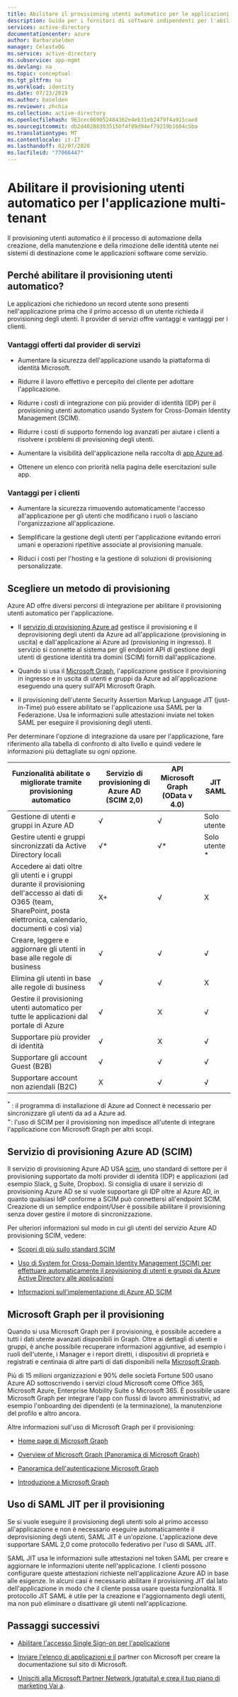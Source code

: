 ```yaml
---
title: Abilitare il provisioning utenti automatico per le applicazioni multi-tenant-Azure AD
description: Guida per i fornitori di software indipendenti per l'abilitazione del provisioning automatizzato
services: active-directory
documentationcenter: azure
author: BarbaraSelden
manager: CelesteDG
ms.service: active-directory
ms.subservice: app-mgmt
ms.devlang: na
ms.topic: conceptual
ms.tgt_pltfrm: na
ms.workload: identity
ms.date: 07/23/2019
ms.author: baselden
ms.reviewer: zhchia
ms.collection: active-directory
ms.openlocfilehash: 963cec069052484362e4eb31eb2479f4a915cae8
ms.sourcegitcommit: db2d402883035150f4f89d94ef79219b1604c5ba
ms.translationtype: MT
ms.contentlocale: it-IT
ms.lasthandoff: 02/07/2020
ms.locfileid: "77066447"
---
```

# <a name="enable-automatic-user-provisioning-for-your-multi-tenant-application"></a>Abilitare il provisioning utenti automatico per l'applicazione multi-tenant

Il provisioning utenti automatico è il processo di automazione della creazione, della manutenzione e della rimozione delle identità utente nei sistemi di destinazione come le applicazioni software come servizio.

## <a name="why-enable-automatic-user-provisioning"></a>Perché abilitare il provisioning utenti automatico?

Le applicazioni che richiedono un record utente sono presenti nell'applicazione prima che il primo accesso di un utente richieda il provisioning degli utenti. Il provider di servizi offre vantaggi e vantaggi per i clienti.

### <a name="benefits-to-you-as-the-service-provider"></a>Vantaggi offerti dal provider di servizi

* Aumentare la sicurezza dell'applicazione usando la piattaforma di identità Microsoft.

* Ridurre il lavoro effettivo e percepito del cliente per adottare l'applicazione.

* Ridurre i costi di integrazione con più provider di identità (IDP) per il provisioning utenti automatico usando System for Cross-Domain Identity Management (SCIM).

* Ridurre i costi di supporto fornendo log avanzati per aiutare i clienti a risolvere i problemi di provisioning degli utenti.

* Aumentare la visibilità dell'applicazione nella raccolta di [app Azure ad](https://azuremarketplace.microsoft.com/marketplace/apps).

* Ottenere un elenco con priorità nella pagina delle esercitazioni sulle app.

### <a name="benefits-to-your-customers"></a>Vantaggi per i clienti

* Aumentare la sicurezza rimuovendo automaticamente l'accesso all'applicazione per gli utenti che modificano i ruoli o lasciano l'organizzazione all'applicazione.

* Semplificare la gestione degli utenti per l'applicazione evitando errori umani e operazioni ripetitive associate al provisioning manuale.

* Riduci i costi per l'hosting e la gestione di soluzioni di provisioning personalizzate.

## <a name="choose-a-provisioning-method"></a>Scegliere un metodo di provisioning

Azure AD offre diversi percorsi di integrazione per abilitare il provisioning utenti automatico per l'applicazione.

* Il [servizio di provisioning Azure ad](../app-provisioning/user-provisioning.md) gestisce il provisioning e il deprovisioning degli utenti da Azure ad all'applicazione (provisioning in uscita) e dall'applicazione ai Azure ad (provisioning in ingresso). Il servizio si connette al sistema per gli endpoint API di gestione degli utenti di gestione identità tra domini (SCIM) forniti dall'applicazione.

* Quando si usa il [Microsoft Graph](https://docs.microsoft.com/graph/), l'applicazione gestisce il provisioning in ingresso e in uscita di utenti e gruppi da Azure ad all'applicazione eseguendo una query sull'API Microsoft Graph.

* Il provisioning dell'utente Security Assertion Markup Language JIT (just-in-Time) può essere abilitato se l'applicazione usa SAML per la Federazione. Usa le informazioni sulle attestazioni inviate nel token SAML per eseguire il provisioning degli utenti.

Per determinare l'opzione di integrazione da usare per l'applicazione, fare riferimento alla tabella di confronto di alto livello e quindi vedere le informazioni più dettagliate su ogni opzione.

| Funzionalità abilitate o migliorate tramite provisioning automatico| Servizio di provisioning di Azure AD (SCIM 2,0)| API Microsoft Graph (OData v 4.0)| JIT SAML |
|---|---|---|---|
| Gestione di utenti e gruppi in Azure AD| √| √| Solo utente |
| Gestire utenti e gruppi sincronizzati da Active Directory locali| √*| √*| Solo utente * |
| Accedere ai dati oltre gli utenti e i gruppi durante il provisioning dell'accesso ai dati di O365 (team, SharePoint, posta elettronica, calendario, documenti e così via)| X+| √| X |
| Creare, leggere e aggiornare gli utenti in base alle regole di business| √| √| √ |
| Elimina gli utenti in base alle regole di business| √| √| X |
| Gestire il provisioning utenti automatico per tutte le applicazioni dal portale di Azure| √| X| √ |
| Supportare più provider di identità| √| X| √ |
| Supportare gli account Guest (B2B)| √| √| √ |
| Supportare account non aziendali (B2C)| X| √| √ |

<sup>*</sup> : il programma di installazione di Azure ad Connect è necessario per sincronizzare gli utenti da ad a Azure ad.  
<sup>+</sup >: l'uso di SCIM per il provisioning non impedisce all'utente di integrare l'applicazione con Microsoft Graph per altri scopi.

## <a name="azure-ad-provisioning-service-scim"></a>Servizio di provisioning Azure AD (SCIM)

Il servizio di provisioning Azure AD USA [scim](https://aka.ms/SCIMOverview), uno standard di settore per il provisioning supportato da molti provider di identità (IDP) e applicazioni (ad esempio Slack, g Suite, Dropbox). Si consiglia di usare il servizio di provisioning Azure AD se si vuole supportare gli IDP oltre al Azure AD, in quanto qualsiasi IdP conforme a SCIM può connettersi all'endpoint SCIM. Creazione di un semplice endpoint/User è possibile abilitare il provisioning senza dover gestire il motore di sincronizzazione. 

Per ulteriori informazioni sul modo in cui gli utenti del servizio Azure AD provisioning SCIM, vedere: 

* [Scopri di più sullo standard SCIM](https://aka.ms/SCIMOverview)

* [Uso di System for Cross-Domain Identity Management (SCIM) per effettuare automaticamente il provisioning di utenti e gruppi da Azure Active Directory alle applicazioni](../app-provisioning/use-scim-to-provision-users-and-groups.md)

* [Informazioni sull'implementazione di Azure AD SCIM](../app-provisioning/use-scim-to-provision-users-and-groups.md)

## <a name="microsoft-graph-for-provisioning"></a>Microsoft Graph per il provisioning

Quando si usa Microsoft Graph per il provisioning, è possibile accedere a tutti i dati utente avanzati disponibili in Graph. Oltre ai dettagli di utenti e gruppi, è anche possibile recuperare informazioni aggiuntive, ad esempio i ruoli dell'utente, i Manager e i report diretti, i dispositivi di proprietà e registrati e centinaia di altre parti di dati disponibili nella [Microsoft Graph](https://docs.microsoft.com/graph/api/overview?view=graph-rest-1.0). 

Più di 15 milioni organizzazioni e 90% delle società Fortune 500 usano Azure AD sottoscrivendo i servizi cloud Microsoft come Office 365, Microsoft Azure, Enterprise Mobility Suite o Microsoft 365. È possibile usare Microsoft Graph per integrare l'app con flussi di lavoro amministrativi, ad esempio l'onboarding dei dipendenti (e la terminazione), la manutenzione del profilo e altro ancora. 

Altre informazioni sull'uso di Microsoft Graph per il provisioning:

* [Home page di Microsoft Graph](https://developer.microsoft.com/graph)

* [Overview of Microsoft Graph (Panoramica di Microsoft Graph)](https://docs.microsoft.com/graph/overview)

* [Panoramica dell'autenticazione Microsoft Graph](https://docs.microsoft.com/graph/auth/)

* [Introduzione a Microsoft Graph](https://developer.microsoft.com/graph/get-started)

## <a name="using-saml-jit-for-provisioning"></a>Uso di SAML JIT per il provisioning

Se si vuole eseguire il provisioning degli utenti solo al primo accesso all'applicazione e non è necessario eseguire automaticamente il deprovisioning degli utenti, SAML JIT è un'opzione. L'applicazione deve supportare SAML 2,0 come protocollo federativo per l'uso di SAML JIT.

SAML JIT usa le informazioni sulle attestazioni nel token SAML per creare e aggiornare le informazioni utente nell'applicazione. I clienti possono configurare queste attestazioni richieste nell'applicazione Azure AD in base alle esigenze. In alcuni casi è necessario abilitare il provisioning JIT dal lato dell'applicazione in modo che il cliente possa usare questa funzionalità. Il protocollo JIT SAML è utile per la creazione e l'aggiornamento degli utenti, ma non può eliminare o disattivare gli utenti nell'applicazione.

## <a name="next-steps"></a>Passaggi successivi

* [Abilitare l'accesso Single Sign-on per l'applicazione](../manage-apps/isv-sso-content.md)

* [Inviare l'elenco di applicazioni e il](https://microsoft.sharepoint.com/teams/apponboarding/Apps/SitePages/Default.aspx) partner con Microsoft per creare la documentazione sul sito di Microsoft.

* [Unisciti alla Microsoft Partner Network (gratuita) e crea il tuo piano di marketing Vai a](https://partner.microsoft.com/en-us/explore/commercial).
